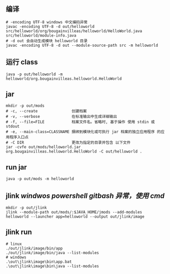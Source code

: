 ## 编译 

```shell
# -encoding UTF-8 windows 中文编码异常
javac -encoding UTF-8 -d out/helloworld src/helloworld/org/bougainvilleas/helloworld/HelloWorld.java src/helloworld/module-info.java
# -d out 会自动生成模块 helloworld 目录
javac -encoding UTF-8 -d out --module-source-path src -m helloworld
```

## 运行 class

```shell
java -p out/helloworld -m helloworld/org.bougainvilleas.helloworld.HelloWorld
```

## jar

```shell
mkdir -p out/mods
# -c, --create               创建档案
# -v, --verbose              在标准输出中生成详细输出
# -f, --file=FILE            档案文件名。省略时, 基于操作 使用 stdin 或 stdout
# -e, --main-class=CLASSNAME 捆绑到模块化或可执行 jar 档案的独立应用程序 的应用程序入口点
# -C DIR                     更改为指定的目录并包含 以下文件
jar -cvfe out/mods/helloworld.jar org.bougainvilleas.helloworld.HelloWorld -C out/helloworld .
```

## run jar

```shell
java -p out/mods -m helloworld
```

## jlink ***windwos powershell gitbash 异常，使用 cmd***

```shell
mkdir -p out/jlink
jlink --module-path out/mods/:$JAVA_HOME/jmods --add-modules helloworld --launcher app=helloworld --output out/jlink/image
```

## jlink run 

```shell
# linux
./out/jlink/image/bin/app
./out/jlink/image/bin/java --list-modules
# windows
.\out\jlink\image\bin\app.bat
.\out\jlink\image\bin\java --list-modules
```